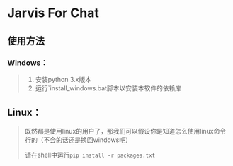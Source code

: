 # Jarvis For Chat

## 使用方法

### Windows：

> 1. 安装python 3.x版本
> 2. 运行`install_windows.bat脚本以安装本软件的依赖库

## Linux：

> 既然都是使用linux的用户了，那我们可以假设你是知道怎么使用linux命令行的（不会的话还是换回windows吧）
>
> 请在shell中运行`pip install -r packages.txt`
